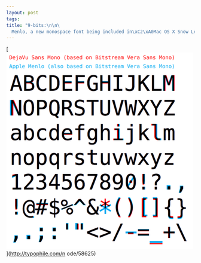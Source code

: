 ```yaml
--- 
layout: post
tags: 
title: "9-bits:\n\n\
  Menlo, a new monospace font being included in\xC2\xA0Mac OS X Snow Leopard. The chart above shows Menlo being compared with the open source\xC2\xA0DejaVu Sans Mono (a personal favorite)."
---
```

[![](/tumblr_files/wiTflIDkmoqr6fyl6m2nhK2Oo1_500.png)](http://typophile.com/n
ode/58625)
